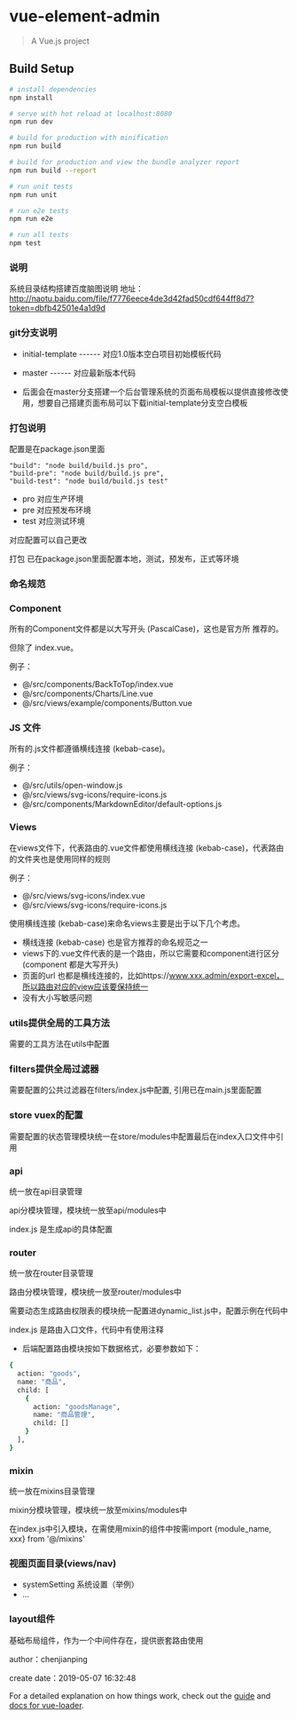 # vue-element-admin

> A Vue.js project

## Build Setup

``` bash
# install dependencies
npm install

# serve with hot reload at localhost:8080
npm run dev

# build for production with minification
npm run build

# build for production and view the bundle analyzer report
npm run build --report

# run unit tests
npm run unit

# run e2e tests
npm run e2e

# run all tests
npm test
```

### 说明
系统目录结构搭建百度脑图说明
地址：http://naotu.baidu.com/file/f7776eece4de3d42fad50cdf644ff8d7?token=dbfb42501e4a1d9d

### git分支说明
- initial-template        ------ 对应1.0版本空白项目初始模板代码
- master     ------ 对应最新版本代码


- 后面会在master分支搭建一个后台管理系统的页面布局模板以提供直接修改使用，想要自己搭建页面布局可以下载initial-template分支空白模板

### 打包说明
配置是在package.json里面
```shell
"build": "node build/build.js pro",
"build-pre": "node build/build.js pre",
"build-test": "node build/build.js test"
```
- pro 对应生产环境
- pre 对应预发布环境
- test 对应测试环境

对应配置可以自己更改

打包
已在package.json里面配置本地，测试，预发布，正式等环境

### 命名规范
### Component
所有的Component文件都是以大写开头 (PascalCase)，这也是官方所 推荐的。

但除了 index.vue。

例子：
- @/src/components/BackToTop/index.vue
- @/src/components/Charts/Line.vue
- @/src/views/example/components/Button.vue
### JS 文件
所有的.js文件都遵循横线连接 (kebab-case)。

例子：
- @/src/utils/open-window.js
- @/src/views/svg-icons/require-icons.js
- @/src/components/MarkdownEditor/default-options.js
### Views
在views文件下，代表路由的.vue文件都使用横线连接 (kebab-case)，代表路由的文件夹也是使用同样的规则

例子：
- @/src/views/svg-icons/index.vue
- @/src/views/svg-icons/require-icons.js

使用横线连接 (kebab-case)来命名views主要是出于以下几个考虑。
- 横线连接 (kebab-case) 也是官方推荐的命名规范之一
- views下的.vue文件代表的是一个路由，所以它需要和component进行区分(component 都是大写开头)
- 页面的url 也都是横线连接的，比如https://www.xxx.admin/export-excel，所以路由对应的view应该要保持统一
- 没有大小写敏感问题

### utils提供全局的工具方法
需要的工具方法在utils中配置

### filters提供全局过滤器
需要配置的公共过滤器在filters/index.js中配置, 引用已在main.js里面配置

### store vuex的配置
需要配置的状态管理模块统一在store/modules中配置最后在index入口文件中引用

### api
统一放在api目录管理

api分模块管理，模块统一放至api/modules中

index.js 是生成api的具体配置

### router
统一放在router目录管理

路由分模块管理，模块统一放至router/modules中

需要动态生成路由权限表的模块统一配置进dynamic_list.js中，配置示例在代码中

index.js 是路由入口文件，代码中有使用注释

- 后端配置路由模块按如下数据格式，必要参数如下：
``` bash
{
  action: "goods",
  name: "商品",
  child: [
    {
      action: "goodsManage",
      name: "商品管理",
      child: []
    }
  ],
}
```

### mixin
统一放在mixins目录管理

mixin分模块管理，模块统一放至mixins/modules中

在index.js中引入模块，在需使用mixin的组件中按需import {module_name, xxx} from '@/mixins'

### 视图页面目录(views/nav)
- systemSetting 系统设置（举例）
- ...

### layout组件
基础布局组件，作为一个中间件存在，提供嵌套路由使用

author：chenjianping

create date：2019-05-07 16:32:48

For a detailed explanation on how things work, check out the [guide](http://vuejs-templates.github.io/webpack/) and [docs for vue-loader](http://vuejs.github.io/vue-loader).
